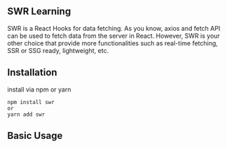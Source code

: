 ## SWR Learning
SWR is a React Hooks for data fetching. As you know, axios and fetch API can be used to fetch data from the server in React. However, SWR is your other choice that provide more functionalities such as real-time fetching, SSR or SSG ready, lightweight, etc.

## Installation
install via npm or yarn
```
npm install swr
or
yarn add swr
```

## Basic Usage
